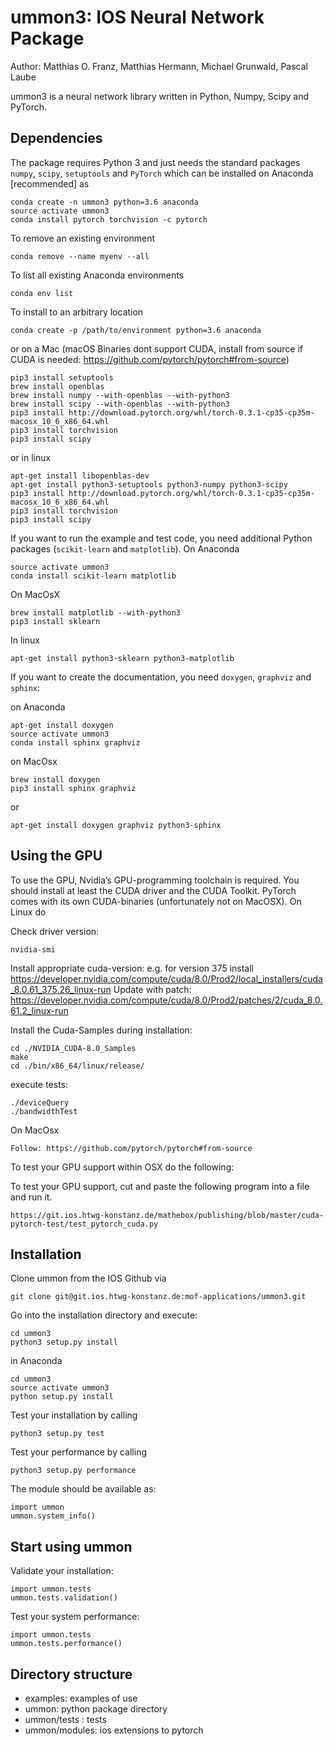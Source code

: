 # ummon3: IOS Neural Network Package
Author: Matthias O. Franz, Matthias Hermann, Michael Grunwald, Pascal Laube

ummon3 is a neural network library written in Python, Numpy, Scipy and PyTorch.

## Dependencies
The package requires Python 3 and just needs the standard packages `numpy`, `scipy`, 
`setuptools` and `PyTorch` which can be installed on Anaconda [recommended] as

    conda create -n ummon3 python=3.6 anaconda 
    source activate ummon3
    conda install pytorch torchvision -c pytorch

To remove an existing environment

    conda remove --name myenv --all

To list all existing Anaconda environments

    conda env list

To install to an arbitrary location

    conda create -p /path/to/environment python=3.6 anaconda

or on a Mac (macOS Binaries dont support CUDA, install from source if CUDA is needed: https://github.com/pytorch/pytorch#from-source)

    pip3 install setuptools
    brew install openblas
    brew install numpy --with-openblas --with-python3
    brew install scipy --with-openblas --with-python3
    pip3 install http://download.pytorch.org/whl/torch-0.3.1-cp35-cp35m-macosx_10_6_x86_64.whl 
    pip3 install torchvision
    pip3 install scipy  
    

or in linux

    apt-get install libopenblas-dev
    apt-get install python3-setuptools python3-numpy python3-scipy
    pip3 install http://download.pytorch.org/whl/torch-0.3.1-cp35-cp35m-macosx_10_6_x86_64.whl 
    pip3 install torchvision
    pip3 install scipy  

If you want to run the example and test code, you need additional Python packages
(`scikit-learn` and `matplotlib`). On Anaconda

    source activate ummon3
    conda install scikit-learn matplotlib


On MacOsX

    brew install matplotlib --with-python3
    pip3 install sklearn

In linux

    apt-get install python3-sklearn python3-matplotlib

If you want to create the documentation, you need `doxygen`, `graphviz` and `sphinx`:

on Anaconda

    apt-get install doxygen
    source activate ummon3
    conda install sphinx graphviz

on MacOsx

    brew install doxygen
    pip3 install sphinx graphviz

or

    apt-get install doxygen graphviz python3-sphinx

## Using the GPU
To use the GPU, Nvidia’s GPU-programming toolchain is required. You should install at least the CUDA driver and the CUDA Toolkit.
PyTorch comes with its own CUDA-binaries (unfortunately not on MacOSX). On Linux do

Check driver version:

    nvidia-smi

Install appropriate cuda-version: e.g. for version 375 install https://developer.nvidia.com/compute/cuda/8.0/Prod2/local_installers/cuda_8.0.61_375.26_linux-run
Update with patch: https://developer.nvidia.com/compute/cuda/8.0/Prod2/patches/2/cuda_8.0.61.2_linux-run

Install the Cuda-Samples during installation:

    cd ./NVIDIA_CUDA-8.0_Samples
    make
    cd ./bin/x86_64/linux/release/

execute tests:

    ./deviceQuery
    ./bandwidthTest

On MacOsx

    Follow: https://github.com/pytorch/pytorch#from-source

To test your GPU support within OSX do the following:

To test your GPU support, cut and paste the following program into a file and run it.

    https://git.ios.htwg-konstanz.de/mathebox/publishing/blob/master/cuda-pytorch-test/test_pytorch_cuda.py

## Installation
Clone ummon from the IOS Github via

    git clone git@git.ios.htwg-konstanz.de:mof-applications/ummon3.git

Go into the installation directory and execute:

    cd ummon3
    python3 setup.py install

in Anaconda

    cd ummon3
    source activate ummon3
    python setup.py install

Test your installation by calling 

    python3 setup.py test
    
Test your performance by calling 

    python3 setup.py performance

The module should be available as:

    import ummon
    ummon.system_info()

## Start using ummon
Validate your installation:

    import ummon.tests
    ummon.tests.validation()

Test your system performance:

    import ummon.tests
    ummon.tests.performance()

## Directory structure
* examples: examples of use
* ummon: python package directory
* ummon/tests : tests
* ummon/modules: ios extensions to pytorch